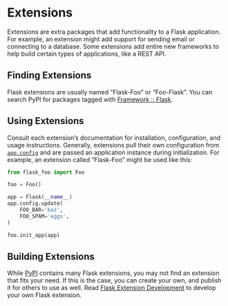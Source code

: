 

# Extensions


Extensions are extra packages that add functionality to a Flask
application. For example, an extension might add support for sending
email or connecting to a database. Some extensions add entire new
frameworks to help build certain types of applications, like a REST API.



## Finding Extensions


Flask extensions are usually named “Flask-Foo” or “Foo-Flask”. You can
search PyPI for packages tagged with [Framework :: Flask](https://pypi.org/search/?c=Framework+%3A%3A+Flask).




## Using Extensions


Consult each extension’s documentation for installation, configuration,
and usage instructions. Generally, extensions pull their own
configuration from [`app.config`](https://flask.palletsprojects.com/../api/#flask.Flask.config "flask.Flask.config") and are
passed an application instance during initialization. For example,
an extension called “Flask-Foo” might be used like this:



```python
from flask_foo import Foo

foo = Foo()

app = Flask(__name__)
app.config.update(
    FOO_BAR='baz',
    FOO_SPAM='eggs',
)

foo.init_app(app)

```




## Building Extensions


While [PyPI](https://pypi.org/search/?c=Framework+%3A%3A+Flask) contains many Flask extensions, you may not find
an extension that fits your need. If this is the case, you can create
your own, and publish it for others to use as well. Read
[Flask Extension Development](https://flask.palletsprojects.com/../extensiondev/) to develop your own Flask extension.









